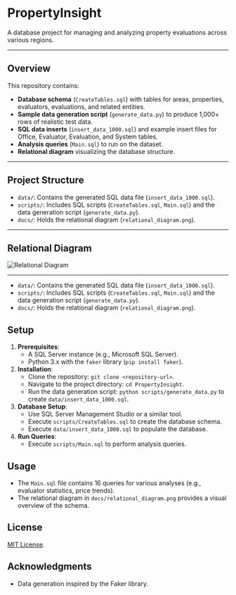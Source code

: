 # PropertyInsight

A database project for managing and analyzing property evaluations across various regions.

---

## Overview
This repository contains:
- **Database schema** (`CreateTables.sql`) with tables for areas, properties, evaluators, evaluations, and related entities.
- **Sample data generation script** (`generate_data.py`) to produce 1,000+ rows of realistic test data.
- **SQL data inserts** (`insert_data_1000.sql`) and example insert files for Office, Evaluator, Evaluation, and System tables.
- **Analysis queries** (`Main.sql`) to run on the dataset.
- **Relational diagram** visualizing the database structure.

---

## Project Structure
- `data/`: Contains the generated SQL data file (`insert_data_1000.sql`).
- `scripts/`: Includes SQL scripts (`CreateTables.sql`, `Main.sql`) and the data generation script (`generate_data.py`).
- `docs/`: Holds the relational diagram (`relational_diagram.png`).

---

## Relational Diagram

![Relational Diagram](docs/Relational%20Diagram.png)

---
- `data/`: Contains the generated SQL data file (`insert_data_1000.sql`).
- `scripts/`: Includes SQL scripts (`CreateTables.sql`, `Main.sql`) and the data generation script (`generate_data.py`).
- `docs/`: Holds the relational diagram (`relational_diagram.png`).

## Setup
1. **Prerequisites**:
   - A SQL Server instance (e.g., Microsoft SQL Server).
   - Python 3.x with the `faker` library (`pip install faker`).
2. **Installation**:
   - Clone the repository: `git clone <repository-url>`.
   - Navigate to the project directory: `cd PropertyInsight`.
   - Run the data generation script: `python scripts/generate_data.py` to create `data/insert_data_1000.sql`.
3. **Database Setup**:
   - Use SQL Server Management Studio or a similar tool.
   - Execute `scripts/CreateTables.sql` to create the database schema.
   - Execute `data/insert_data_1000.sql` to populate the database.
4. **Run Queries**:
   - Execute `scripts/Main.sql` to perform analysis queries.

## Usage
- The `Main.sql` file contains 16 queries for various analyses (e.g., evaluator statistics, price trends).
- The relational diagram in `docs/relational_diagram.png` provides a visual overview of the schema.

## License
[MIT License](LICENSE).

## Acknowledgments
- Data generation inspired by the Faker library.
